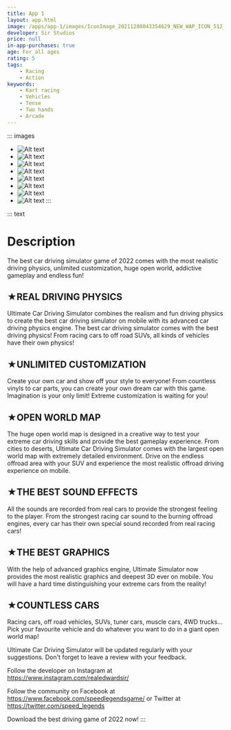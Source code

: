 ```yaml
---
title: App 1
layout: app.html
image: /apps/app-1/images/IconImage_20211208043354629_NEW_WAP_ICON_512_512.png
developer: Sir Studios
price: null
in-app-purchases: true
age: For all ages
rating: 5
tags:
    - Racing
    - Action
keywords: 
    - Kart racing
    - Vehicles
    - Tense
    - Two hands
    - Arcade
---
```


::: images
* ![Alt text](/apps/app-1/images/ScreenShot_20211208043354629_1920_1080_320_5.png "Optional title text -> besomes image caption")
* ![Alt text](/apps/app-1/images/ScreenShot_20211208043354629_1920_1086_320_6.png "Optional title text -> besomes image caption")
* ![Alt text](/apps/app-1/images/ScreenShot_20211208043354629_1920_1202_320_3.png "Optional title text -> besomes image caption")
* ![Alt text](/apps/app-1/images/ScreenShot_20211208043354629_2208_1242_320_1.png "Optional title text -> besomes image caption")
* ![Alt text](/apps/app-1/images/ScreenShot_20211208043354629_2542_1708_320_8.png "Optional title text -> besomes image caption")
* ![Alt text](/apps/app-1/images/ScreenShot_20211208043354629_2886_1714_320_4.png "Optional title text -> besomes image caption")
* ![Alt text](/apps/app-1/images/ScreenShot_20211208043354629_2888_1714_320_2.png "Optional title text -> besomes image caption")
* ![Alt text](/apps/app-1/images/ScreenShot_20211208043354629_2978_1712_320_7.png "Optional title text -> besomes image caption")
:::

::: text
# Description
The best car driving simulator game of 2022 comes with the most realistic driving physics, unlimited customization, huge open world, addictive gameplay and endless fun!

## ★REAL DRIVING PHYSICS

Ultimate Car Driving Simulator combines the realism and fun driving physics to create the best car driving simulator on mobile with its advanced car driving physics engine. The best car driving simulator comes with the best driving physics! From racing cars to off road SUVs, all kinds of vehicles have their own physics!

## ★UNLIMITED CUSTOMIZATION

Create your own car and show off your style to everyone! From countless vinyls to car parts, you can create your own dream car with this game. Imagination is your only limit! Extreme customization is waiting for you!

## ★OPEN WORLD MAP

The huge open world map is designed in a creative way to test your extreme car driving skills and provide the best gameplay experience. From cities to deserts, Ultimate Car Driving Simulator comes with the largest open world map with extremely detailed environment. Drive on the endless offroad area with your SUV and experience the most realistic offroad driving experience on mobile.

## ★THE BEST SOUND EFFECTS

All the sounds are recorded from real cars to provide the strongest feeling to the player. From the strongest racing car sound to the burning offroad engines, every car has their own special sound recorded from real racing cars!

## ★THE BEST GRAPHICS

With the help of advanced graphics engine, Ultimate Simulator now provides the most realistic graphics and deepest 3D ever on mobile. You will have a hard time distinguishing your extreme cars from the reality!

## ★COUNTLESS CARS

Racing cars, off road vehicles, SUVs, tuner cars, muscle cars, 4WD trucks... Pick your favourite vehicle and do whatever you want to do in a giant open world map!


Ultimate Car Driving Simulator will be updated regularly with your suggestions. Don't forget to leave a review with your feedback.

Follow the developer on Instagram at
<https://www.instagram.com/realedwardsir/>

Follow the community on Facebook at
<https://www.facebook.com/speedlegendsgame/>
or Twitter at
<https://twitter.com/speed_legends>

Download the best driving game of 2022 now!
:::